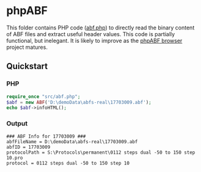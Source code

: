 # phpABF

This folder contains PHP code ([abf.php](src/abf.php)) to directly read the binary content of ABF files and extract useful header values. This code is partially functional, but inelegant. It is likely to improve as the [phpABF browser](../abf-browser) project matures.

## Quickstart

### PHP
```php
require_once "src/abf.php";
$abf = new ABF('D:\demoData\abfs-real\17703009.abf');
echo $abf->infoHTML();
```

### Output
```
### ABF Info for 17703009 ###
abfFileName = D:\demoData\abfs-real\17703009.abf
abfID = 17703009
protocolPath = S:\Protocols\permanent\0112 steps dual -50 to 150 step 10.pro
protocol = 0112 steps dual -50 to 150 step 10
```